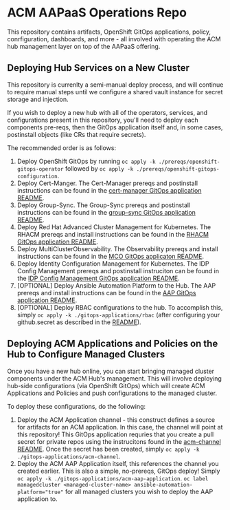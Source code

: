 # ACM AAPaaS Operations Repo

This repository contains artifacts, OpenShift GitOps applications, policy, conrfiguration, dashboards, and more - all involved with operating the ACM hub management layer on top of the AAPaaS offering.  

## Deploying Hub Services on a New Cluster

This repository is currenlty a semi-manual deploy process, and will continue to require manual steps until we configure a shared vault instance for secret storage and injection.  

If you wish to deploy a new hub with all of the operators, services, and configurations present in this repository, you'll need to deploy each components pre-reqs, then the GitOps application itself and, in some cases, postinstall objects (like CRs that require secrets).  

The recommended order is as follows:
1. Deploy OpenShift GitOps by running `oc apply -k ./prereqs/openshift-gitops-operator` followed by `oc apply -k ./prereqs/openshift-gitops-configuration`.  
2. Deploy Cert-Manger.  The Cert-Manager prereqs and postinstall instructions can be found in the [cert-manager GitOps application README](./operators/cert-manager/README.md). 
3. Deploy Group-Sync.  The Group-Sync prereqs and postinstall instructions can be found in the [group-sync GitOps application README](./operators/group-sync/README.md).
4. Deploy Red Hat Advanced Cluster Management for Kubernetes.  The RHACM prereqs and install instructions can be found in the [RHACM GitOps application README](./operators/red-hat-advanced-cluster-management/README.md).  
5. Deploy MultiClusterObservability.  The Observability prereqs and install instructions can be found in the [MCO GitOps applicaton README](./operators/multiclusterobservability/README.md).
6. Deploy Identity Configuration Management for Kubernetes.  The IDP Config Management prereqs and postinstall instruciton can be found in the [IDP Config Management GitOps application README](./operators/identity-configuration-management-for-kubernetes/README.md).  
7. [OPTIONAL] Deploy Ansible Automation Platform to the Hub.  The AAP prereqs and install instructions can be found in the [AAP GitOps application README](./operators/ansible-automation-platform/README.md).  
8. [OPTIONAL] Deploy RBAC configurations to the hub.  To accomplish this, simply `oc apply -k ./gitops-applications/rbac` (after configuring your github.secret as described in the [README](./gitops-applications/rbac/README.md)).  

## Deploying ACM Applications and Policies on the Hub to Configure Managed Clusters

Once you have a new hub online, you can start bringing managed cluster components under the ACM Hub's management. This will involve deploying hub-side configurations (via OpenShift GitOps) which will create ACM Applications and Policies and push configurations to the managed cluster.  

To deploy these configurations, do the following:
1. Deploy the ACM Application channel - this construct defines a source for artifacts for an ACM application.  In this case, the channel will point at this repository!  This GitOps application requries that you create a pull secret for private repos using the instrucitons found in the [acm-channel README](./acm-applications/subscriptions/channel/.prereqs/README.md).  Once the secret has been created, simply `oc apply -k ./gitops-applications/acm-channel`.  
2. Deploy the ACM AAP Application itself, this references the channel you created earlier.  This is also a simple, no-prereqs, GitOps deploy!  Simply `oc apply -k ./gitops-applications/acm-aap-application`.  `oc label managedcluster <managed-cluster-name> ansible-automation-platform="true"` for all managed clusters you wish to deploy the AAP application to.  
